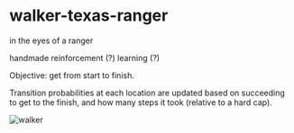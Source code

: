 # walker-texas-ranger
in the eyes of a ranger

handmade reinforcement (?) learning (?)

Objective: get from start to finish.

Transition probabilities at each location are 
updated based on succeeding to get to the finish, 
and how many steps it took (relative to a hard cap).

![walker](walker.gif)
